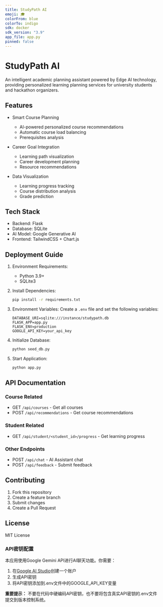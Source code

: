 ```yaml
---
title: StudyPath AI
emoji: 🎓
colorFrom: blue
colorTo: indigo
sdk: docker
sdk_version: "3.9"
app_file: app.py
pinned: false
---
```


# StudyPath AI

An intelligent academic planning assistant powered by Edge AI technology, providing personalized learning planning services for university students and hackathon organizers.

## Features

- Smart Course Planning
  - AI-powered personalized course recommendations
  - Automatic course load balancing
  - Prerequisites analysis

- Career Goal Integration
  - Learning path visualization
  - Career development planning
  - Resource recommendations

- Data Visualization
  - Learning progress tracking
  - Course distribution analysis
  - Grade prediction

## Tech Stack

- Backend: Flask
- Database: SQLite
- AI Model: Google Generative AI
- Frontend: TailwindCSS + Chart.js

## Deployment Guide

1. Environment Requirements:
   - Python 3.9+
   - SQLite3

2. Install Dependencies:
   ```bash
   pip install -r requirements.txt
   ```

3. Environment Variables:
   Create a `.env` file and set the following variables:
   ```
   DATABASE_URI=sqlite:///instance/studypath.db
   FLASK_APP=app.py
   FLASK_ENV=production
   GOOGLE_API_KEY=your_api_key
   ```

4. Initialize Database:
   ```bash
   python seed_db.py
   ```

5. Start Application:
   ```bash
   python app.py
   ```

## API Documentation

### Course Related

- GET `/api/courses` - Get all courses
- POST `/api/recommendations` - Get course recommendations

### Student Related

- GET `/api/student/<student_id>/progress` - Get learning progress

### Other Endpoints

- POST `/api/chat` - AI Assistant chat
- POST `/api/feedback` - Submit feedback

## Contributing

1. Fork this repository
2. Create a feature branch
3. Submit changes
4. Create a Pull Request

## License

MIT License 

### API密钥配置

本应用使用Google Gemini API进行AI聊天功能。你需要：

1. 在[Google AI Studio](https://ai.google.dev/)创建一个账户
2. 生成API密钥
3. 将API密钥添加到.env文件中的GOOGLE_API_KEY变量

**重要提示：** 不要在代码中硬编码API密钥，也不要将包含真实API密钥的.env文件提交到版本控制系统。 
